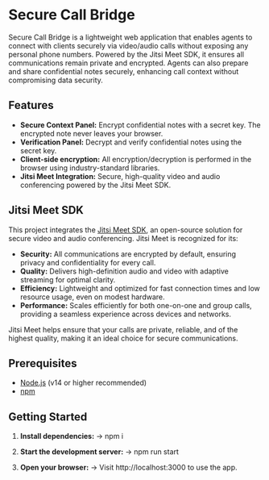 # Secure Call Bridge

Secure Call Bridge is a lightweight web application that enables agents to connect with clients securely via video/audio calls without exposing any personal phone numbers. Powered by the Jitsi Meet SDK, it ensures all communications remain private and encrypted. Agents can also prepare and share confidential notes securely, enhancing call context without compromising data security.

## Features

- **Secure Context Panel:** Encrypt confidential notes with a secret key. The encrypted note never leaves your browser.
- **Verification Panel:** Decrypt and verify confidential notes using the secret key.
- **Client-side encryption:** All encryption/decryption is performed in the browser using industry-standard libraries.
- **Jitsi Meet Integration:** Secure, high-quality video and audio conferencing powered by the Jitsi Meet SDK.

## Jitsi Meet SDK

This project integrates the [Jitsi Meet SDK](https://jitsi.github.io/handbook/docs/dev-guide/dev-guide-iframe), an open-source solution for secure video and audio conferencing. Jitsi Meet is recognized for its:

- **Security:** All communications are encrypted by default, ensuring privacy and confidentiality for every call.
- **Quality:** Delivers high-definition audio and video with adaptive streaming for optimal clarity.
- **Efficiency:** Lightweight and optimized for fast connection times and low resource usage, even on modest hardware.
- **Performance:** Scales efficiently for both one-on-one and group calls, providing a seamless experience across devices and networks.

Jitsi Meet helps ensure that your calls are private, reliable, and of the highest quality, making it an ideal choice for secure communications.

## Prerequisites

- [Node.js](https://nodejs.org/) (v14 or higher recommended)
- [npm](https://www.npmjs.com/)

## Getting Started

1. **Install dependencies:**
   -> npm i

2. **Start the development server:**
   -> npm run start

3. **Open your browser:**
   -> Visit http://localhost:3000 to use the app.
